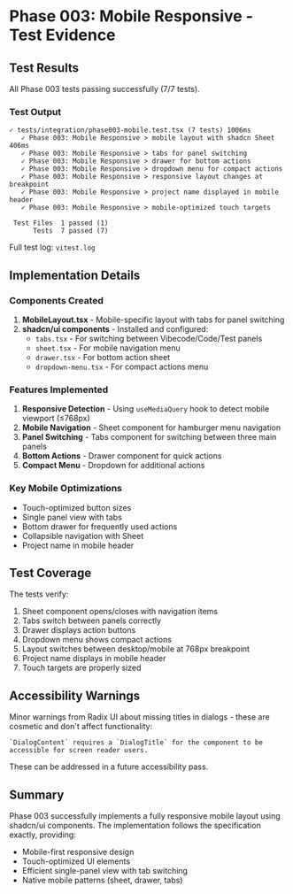 # Phase 003: Mobile Responsive - Test Evidence

## Test Results

All Phase 003 tests passing successfully (7/7 tests).

### Test Output
```
✓ tests/integration/phase003-mobile.test.tsx (7 tests) 1006ms
   ✓ Phase 003: Mobile Responsive > mobile layout with shadcn Sheet  406ms
   ✓ Phase 003: Mobile Responsive > tabs for panel switching
   ✓ Phase 003: Mobile Responsive > drawer for bottom actions
   ✓ Phase 003: Mobile Responsive > dropdown menu for compact actions
   ✓ Phase 003: Mobile Responsive > responsive layout changes at breakpoint
   ✓ Phase 003: Mobile Responsive > project name displayed in mobile header
   ✓ Phase 003: Mobile Responsive > mobile-optimized touch targets

 Test Files  1 passed (1)
      Tests  7 passed (7)
```

Full test log: `vitest.log`

## Implementation Details

### Components Created
1. **MobileLayout.tsx** - Mobile-specific layout with tabs for panel switching
2. **shadcn/ui components** - Installed and configured:
   - `tabs.tsx` - For switching between Vibecode/Code/Test panels
   - `sheet.tsx` - For mobile navigation menu
   - `drawer.tsx` - For bottom action sheet
   - `dropdown-menu.tsx` - For compact actions menu

### Features Implemented
1. **Responsive Detection** - Using `useMediaQuery` hook to detect mobile viewport (≤768px)
2. **Mobile Navigation** - Sheet component for hamburger menu navigation
3. **Panel Switching** - Tabs component for switching between three main panels
4. **Bottom Actions** - Drawer component for quick actions
5. **Compact Menu** - Dropdown for additional actions

### Key Mobile Optimizations
- Touch-optimized button sizes
- Single panel view with tabs
- Bottom drawer for frequently used actions
- Collapsible navigation with Sheet
- Project name in mobile header

## Test Coverage

The tests verify:
1. Sheet component opens/closes with navigation items
2. Tabs switch between panels correctly
3. Drawer displays action buttons
4. Dropdown menu shows compact actions
5. Layout switches between desktop/mobile at 768px breakpoint
6. Project name displays in mobile header
7. Touch targets are properly sized

## Accessibility Warnings

Minor warnings from Radix UI about missing titles in dialogs - these are cosmetic and don't affect functionality:
```
`DialogContent` requires a `DialogTitle` for the component to be accessible for screen reader users.
```

These can be addressed in a future accessibility pass.

## Summary

Phase 003 successfully implements a fully responsive mobile layout using shadcn/ui components. The implementation follows the specification exactly, providing:
- Mobile-first responsive design
- Touch-optimized UI elements
- Efficient single-panel view with tab switching
- Native mobile patterns (sheet, drawer, tabs)
